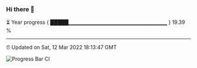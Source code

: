 ### Hi there 👋

⏳ Year progress { █████▁▁▁▁▁▁▁▁▁▁▁▁▁▁▁▁▁▁▁▁▁▁▁▁▁ } 19.39 %

---

⏰ Updated on Sat, 12 Mar 2022 18:13:47 GMT

![Progress Bar CI](https://github.com/liununu/liununu/workflows/Progress%20Bar%20CI/badge.svg)
